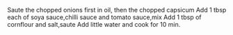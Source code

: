 Saute the chopped onions first in oil, then the chopped capsicum
Add 1 tbsp each of soya sauce,chilli sauce and tomato sauce,mix
Add 1 tbsp of cornflour and salt,saute
Add little water and cook for 10 min.